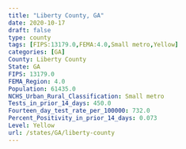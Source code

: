 ```yaml
---
title: "Liberty County, GA"
date: 2020-10-17
draft: false
type: county
tags: [FIPS:13179.0,FEMA:4.0,Small metro,Yellow]
categories: [GA]
County: Liberty County
State: GA
FIPS: 13179.0
FEMA_Region: 4.0
Population: 61435.0
NCHS_Urban_Rural_Classification: Small metro
Tests_in_prior_14_days: 450.0
Fourteen_day_test_rate_per_100000: 732.0
Percent_Positivity_in_prior_14_days: 0.073
Level: Yellow
url: /states/GA/liberty-county
---
```



